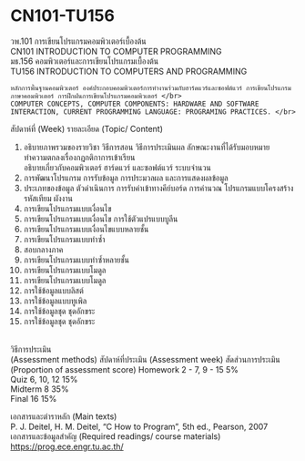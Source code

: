 # CN101-TU156

วพ.101 	การเขียนโปรแกรมคอมพิวเตอร์เบื้องต้น </br>
CN101	INTRODUCTION TO COMPUTER PROGRAMMING  </br>
มธ.156	คอมพิวเตอร์และการเขียนโปรแกรมเบื้องต้น </br>
TU156	INTRODUCTION TO COMPUTERS AND PROGRAMMING </br>

    หลักการพื้นฐานคอมพิวเตอร์ องค์ประกอบคอมพิวเตอร์การทำงานร่วมกับฮาร์ดแวร์และซอฟต์แวร์ การเขียนโปรแกรมภาษาคอมพิวเตอร์ การฝึกฝนการเขียนโปรแกรมคอมพิวเตอร์ </br>
    COMPUTER CONCEPTS, COMPUTER COMPONENTS: HARDWARE AND SOFTWARE INTERACTION, CURRENT PROGRAMMING LANGUAGE: PROGRAMING PRACTICES. </br>


สัปดาห์ที่ (Week)	รายละเอียด (Topic/ Content)
	
1. อธิบายภาพรวมของรายวิชา วิธีการสอน วิธีการประเมินผล ลักษณะงานที่ได้รับมอบหมาย  </br>
ทำความตกลงเรื่องกฎกติกาการเข้าเรียน  </br>
อธิบายเกี่ยวกับคอมพิวเตอร์ ฮาร์ดแวร์ และซอฟต์แวร์ ระบบจำนวน </br>
2. การพัฒนาโปรแกรม การรับข้อมูล การประมวลผล และการแสดงผลข้อมูล  </br>
3. ประเภทของข้อมูล ตัวดำเนินการ การรับค่าเข้าทางคีย์บอร์ด การคำนวณ โปรแกรมแบบโครงสร้าง รหัสเทียม ผังงาน </br>
4. การเขียนโปรแกรมแบบเงื่อนไข </br>
5. การเขียนโปรแกรมแบบเงื่อนไข การใช้ตัวแปรแบบบูลีน </br>
6. การเขียนโปรแกรมแบบเงื่อนไขแบบหลายชั้น </br>
7. การเขียนโปรแกรมแบบทำซ้ำ </br>
8. สอบกลางภาค </br>
9. การเขียนโปรแกรมแบบทำซ้ำหลายชั้น </br>
10. การเขียนโปรแกรมแบบโมดูล </br>
11. การเขียนโปรแกรมแบบโมดูล </br>
12. การใช้ข้อมูลแบบลิสต์ </br>
13. การใช้ข้อมูลแบบทูเพิล </br>
14. การใช้ข้อมูลชุด ชุดอักขระ </br>
15. การใช้ข้อมูลชุด ชุดอักขระ </br> </br>



วิธีการประเมิน </br>
(Assessment methods)	สัปดาห์ที่ประเมิน (Assessment week)	สัดส่วนการประเมิน
(Proportion of assessment score)
Homework	2 - 7, 9 - 15	5%  </br>
Quiz	6, 10, 12	15% </br>
Midterm	8	35% </br>
Final	16	15% </br>

เอกสารและตำราหลัก (Main texts) </br>
  P. J. Deitel, H. M. Deitel, “C How to Program”, 5th ed., Pearson, 2007 </br>
เอกสารและข้อมูลสำคัญ (Required readings/ course materials) </br>
  https://prog.ece.engr.tu.ac.th/ </br>


